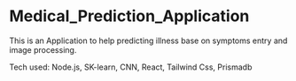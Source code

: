 # Medical_Prediction_Application

This is an Application to help predicting illness base on symptoms entry and image processing. 

Tech used: Node.js, SK-learn, CNN, React, Tailwind Css, Prismadb
